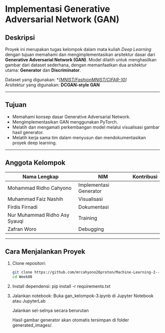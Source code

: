 # Implementasi Generative Adversarial Network (GAN)

## Deskripsi

Proyek ini merupakan tugas kelompok dalam mata kuliah *Deep Learning* dengan tujuan memahami dan mengimplementasikan arsitektur dasar dari **Generative Adversarial Network (GAN)**. Model dilatih untuk menghasilkan gambar dari dataset sederhana, dengan memanfaatkan dua arsitektur utama: **Generator** dan **Discriminator**.

Dataset yang digunakan: **[[MNIST/FashionMNIST/CIFAR-10](https://www.kaggle.com/datasets/gpreda/chinese-mnist)]*  
Arsitektur yang digunakan: **DCGAN-style GAN**

---

## Tujuan

- Memahami konsep dasar Generative Adversarial Network.
- Mengimplementasikan GAN menggunakan PyTorch.
- Melatih dan mengamati perkembangan model melalui visualisasi gambar hasil generator.
- Melatih kerja sama tim dalam menyusun dan mendokumentasikan proyek deep learning.

---

## Anggota Kelompok

| Nama Lengkap | NIM | Kontribusi |
|--------------|-----|------------|
| Mohammad Ridho Cahyono | Implementasi Generator 
| Muhammad Faiz Nashih | Visualisasi 
| Firdis Firnadi | Dokumentasi |
| Nur Muhammad Ridho Asy Syauqi | Training |
| Zafran Woro | Debugging |

---

## Cara Menjalankan Proyek

1. Clone repositori:
   ```bash
   git clone https://github.com/mrcahyono26proton/Machine-Learning-2--Kelompok-3/tree/main/Week07.git
   cd Week08

2. Install dependensi:
    pip install -r requirements.txt

3. Jalankan notebook:
    Buka gan_kelompok-3.ipynb di Jupyter Notebook atau JupyterLab

    Jalankan sel-selnya secara berurutan

    Hasil gambar generator akan otomatis tersimpan di folder generated_images/.